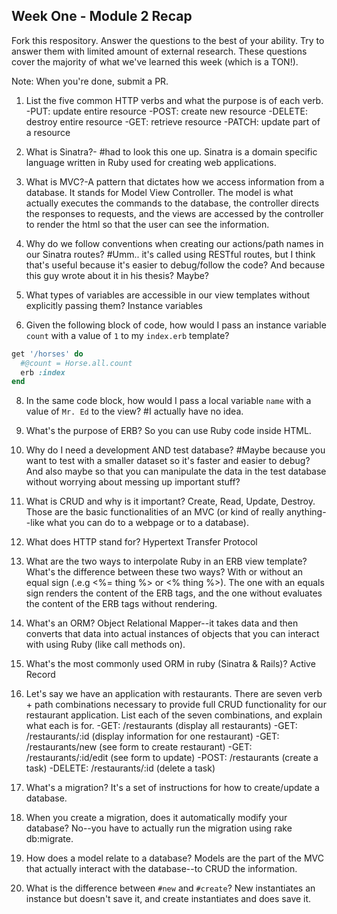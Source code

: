 ## Week One - Module 2 Recap

Fork this respository. Answer the questions to the best of your ability. Try to answer them with limited amount of external research. These questions cover the majority of what we've learned this week (which is a TON!).

Note: When you're done, submit a PR.

1. List the five common HTTP verbs and what the purpose is of each verb.
  -PUT: update entire resource
  -POST: create new resource
  -DELETE: destroy entire resource
  -GET: retrieve resource
  -PATCH: update part of a resource

2. What is Sinatra?- #had to look this one up. Sinatra is a domain specific language written in Ruby used for creating web applications.

4. What is MVC?-A pattern that dictates how we access information from a database. It stands for Model View Controller.  The model is what actually executes the commands to the database, the controller directs the responses to requests, and the views are accessed by the controller to render the html so that the user can see the information.

5. Why do we follow conventions when creating our actions/path names in our Sinatra routes? #Umm.. it's called using RESTful routes, but I think that's useful because it's easier to debug/follow the code? And because this guy wrote about it in his thesis? Maybe?

6. What types of variables are accessible in our view templates without explicitly passing them? Instance variables

7. Given the following block of code, how would I pass an instance variable `count` with a value of `1` to my `index.erb` template?

  ```ruby
  get '/horses' do
    #@count = Horse.all.count
    erb :index
  end
  ```

8. In the same code block, how would I pass a local variable `name` with a value of `Mr. Ed` to the view? #I actually have no idea.

9. What's the purpose of ERB? So you can use Ruby code inside HTML.

10. Why do I need a development AND test database? #Maybe because you want to test with a smaller dataset so it's faster and easier to debug? And also maybe so that you can manipulate the data in the test database without worrying about messing up important stuff?

11. What is CRUD and why is it important? Create, Read, Update, Destroy.  Those are the basic functionalities of an MVC (or kind of really anything--like what you can do to a webpage or to a database).

12. What does HTTP stand for? Hypertext Transfer Protocol

13. What are the two ways to interpolate Ruby in an ERB view template? What's the difference between these two ways? With or without an equal sign (.e.g <%= thing %> or <% thing %>).  The one with an equals sign renders the content of the ERB tags, and the one without evaluates the content of the ERB tags without rendering.

14. What's an ORM? Object Relational Mapper--it takes data and then converts that data into actual instances of objects that you can interact with using Ruby (like call methods on).

15. What's the most commonly used ORM in ruby (Sinatra & Rails)? Active Record

16. Let's say we have an application with restaurants. There are seven verb + path combinations necessary to provide full CRUD functionality for our restaurant application. List each of the seven combinations, and explain what each is for.
  -GET: /restaurants (display all restaurants)
  -GET: /restaurants/:id (display information for one restaurant)
  -GET: /restaurants/new  (see form to create restaurant)
  -GET: /restaurants/:id/edit (see form to update)
  -POST: /restaurants (create a task)
  -DELETE: /restaurants/:id (delete a task)

17. What's a migration? It's a set of instructions for how to create/update a database.

18. When you create a migration, does it automatically modify your database? No--you have to actually run the migration using rake db:migrate.

19. How does a model relate to a database? Models are the part of the MVC that actually interact with the database--to CRUD the information.

20. What is the difference between `#new` and `#create`? New instantiates an instance but doesn't save it, and create instantiates and does save it.
